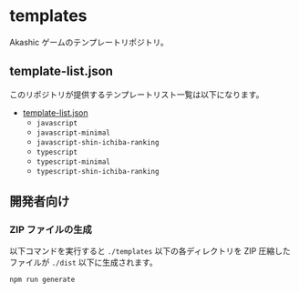 # templates

Akashic ゲームのテンプレートリポジトリ。

## template-list.json

このリポジトリが提供するテンプレートリスト一覧は以下になります。

* [template-list.json](https://akashic-contents.github.io/templates/template-list.json)
  * `javascript`
  * `javascript-minimal`
  * `javascript-shin-ichiba-ranking`
  * `typescript`
  * `typescript-minimal`
  * `typescript-shin-ichiba-ranking`

## 開発者向け

### ZIP ファイルの生成

以下コマンドを実行すると `./templates` 以下の各ディレクトリを ZIP 圧縮したファイルが `./dist` 以下に生成されます。

```sh
npm run generate
```
